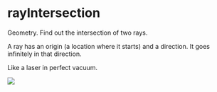 # rayIntersection

Geometry. Find out the intersection of two rays.

A ray has an origin (a location where it starts)
and a direction. It goes infinitely in that direction.

Like a laser in perfect vacuum.

![](https://raw.githubusercontent.com/hamoid/Fun-Programming/master/processing/ideas/2020/04/rayIntersection/thumb.png)

